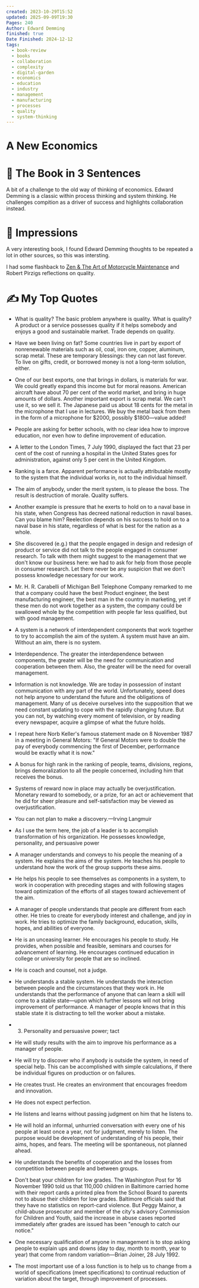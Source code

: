 ```yaml
---
created: 2023-10-29T15:52
updated: 2025-09-09T19:30
Pages: 240
Author: Edward Demming
finished: true
Date Finished: 2024-12-12
tags:
  - book-review
  - books
  - collaboration
  - complexity
  - digital-garden
  - economics
  - education
  - industry
  - management
  - manufacturing
  - processes
  - quality
  - system-thinking
---
```

# A New Economics


# 🚀 The Book in 3 Sentences
A bit of a challenge to the old way of thinking of economics. Edward Demming is a classic within process thinking and system thinking. He challenges compition as a driver of success and highlights collaboration instead. 

# 🎨 Impressions

A very interesting book, I found Edward Demming thoughts to be repeated a lot in other sources, so this was intersting. 

I had some flashback to [Zen & The Art of Motorcycle Maintenance](../../Mich/Zen%20&%20The%20Art%20of%20Motorcycle%20Maintenance.md)
and Robert Pirzigs reflections on quality. 
# ✍️ My Top  Quotes

- What is quality? The basic problem anywhere is quality. What is quality? A product or a service possesses quality if it helps somebody and enjoys a good and sustainable market. Trade depends on quality.
 
- Have we been living on fat? Some countries live in part by export of nonrenewable materials such as oil, coal, iron ore, copper, aluminum, scrap metal. These are temporary blessings: they can not last forever. To live on gifts, credit, or borrowed money is not a long-term solution, either.
 
- One of our best exports, one that brings in dollars, is materials for war. We could greatly expand this income but for moral reasons. American aircraft have about 70 per cent of the world market, and bring in huge amounts of dollars. Another important export is scrap metal. We can't use it, so we sell it. The Japanese paid us about 18 cents for the metal in the microphone that I use in lectures. We buy the metal back from them in the form of a microphone for $2000, possibly $1800—value added!
 
- People are asking for better schools, with no clear idea how to improve education, nor even how to define improvement of education.
 
- A letter to the London Times, 7 July 1990, displayed the fact that 23 per cent of the cost of running a hospital in the United States goes for administration, against only 5 per cent in the United Kingdom.
 
- Ranking is a farce. Apparent performance is actually attributable mostly to the system that the individual works in, not to the individual himself.
 
- The aim of anybody, under the merit system, is to please the boss. The result is destruction of morale. Quality suffers.
 
- Another example is pressure that he exerts to hold on to a naval base in his state, when Congress has decreed national reduction in naval bases. Can you blame him? Reelection depends on his success to hold on to a naval base in his state, regardless of what is best for the nation as a whole.
 
- She discovered (e.g.) that the people engaged in design and redesign of product or service did not talk to the people engaged in consumer research. To talk with them might suggest to the management that we don't know our business here: we had to ask for help from those people in consumer research. Let there never be any suspicion that we don't possess knowledge necessary for our work.
 
- Mr. H. R. Carabelli of Michigan Bell Telephone Company remarked to me that a company could have the best Product engineer, the best manufacturing engineer, the best man in the country in marketing, yet if these men do not work together as a system, the company could be swallowed whole by the competition with people far less qualified, but with good management.
 
- A system is a network of interdependent components that work together to try to accomplish the aim of the system. A system must have an aim. Without an aim, there is no system.
 
- Interdependence. The greater the interdependence between components, the greater will be the need for communication and cooperation between them. Also, the greater will be the need for overall management.
 
- Information is not knowledge. We are today in possession of instant communication with any part of the world. Unfortunately, speed does not help anyone to understand the future and the obligations of management. Many of us deceive ourselves into the supposition that we need constant updating to cope with the rapidly changing future. But you can not, by watching every moment of television, or by reading every newspaper, acquire a glimpse of what the future holds.
 
- I repeat here Norb Keller's famous statement made on 8 November 1987 in a meeting in General Motors: "If General Motors were to double the pay of everybody commencing the first of December, performance would be exactly what it is now."
 
- A bonus for high rank in the ranking of people, teams, divisions, regions, brings demoralization to all the people concerned, including him that receives the bonus.
 
- Systems of reward now in place may actually be overjustification. Monetary reward to somebody, or a prize, for an act or achievement that he did for sheer pleasure and self-satisfaction may be viewed as overjustification.
 
- You can not plan to make a discovery.—Irving Langmuir
 
- As I use the term here, the job of a leader is to accomplish transformation of his organization. He possesses knowledge, personality, and persuasive power
 
- A manager understands and conveys to his people the meaning of a system. He explains the aims of the system. He teaches his people to understand how the work of the group supports these aims.
 
- He helps his people to see themselves as components in a system, to work in cooperation with preceding stages and with following stages toward optimization of the efforts of all stages toward achievement of the aim.
 
- A manager of people understands that people are different from each other. He tries to create for everybody interest and challenge, and joy in work. He tries to optimize the family background, education, skills, hopes, and abilities of everyone.
 
- He is an unceasing learner. He encourages his people to study. He provides, when possible and feasible, seminars and courses for advancement of learning. He encourages continued education in college or university for people that are so inclined.
 
- He is coach and counsel, not a judge.
 
- He understands a stable system. He understands the interaction between people and the circumstances that they work in. He understands that the performance of anyone that can learn a skill will come to a stable state—upon which further lessons will not bring improvement of performance. A manager of people knows that in this stable state it is distracting to tell the worker about a mistake.
 
- 3. Personality and persuasive power; tact
 
- He will study results with the aim to improve his performance as a manager of people.
 
- He will try to discover who if anybody is outside the system, in need of special help. This can be accomplished with simple calculations, if there be individual figures on production or on failures.
 
- He creates trust. He creates an environment that encourages freedom and innovation.
 
- He does not expect perfection.
 
- He listens and learns without passing judgment on him that he listens to.
 
- He will hold an informal, unhurried conversation with every one of his people at least once a year, not for judgment, merely to listen. The purpose would be development of understanding of his people, their aims, hopes, and fears. The meeting will be spontaneous, not planned ahead.
 
- He understands the benefits of cooperation and the losses from competition between people and between groups.
 
- Don't beat your children for low grades. The Washington Post for 16 November 1990 told us that 110,000 children in Baltimore carried home with their report cards a printed plea from the School Board to parents not to abuse their children for low grades. Baltimore officials said that they have no statistics on report-card violence. But Peggy Mainor, a child-abuse prosecutor and member of the city's advisory Commission for Children and Youth, said the increase in abuse cases reported immediately after grades are issued has been "enough to catch our notice."
 
- One necessary qualification of anyone in management is to stop asking people to explain ups and downs (day to day, month to month, year to year) that come from random variation—Brian Joiner, 28 July 1992.
 
- The most important use of a loss function is to help us to change from a world of specifications (meet specifications) to continual reduction of variation about the target, through improvement of processes.
 
